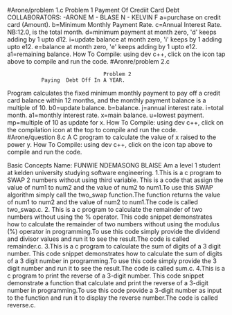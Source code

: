 #Arone/problem 1.c
                     Problem 1
	Payment Of Crediit Card Debt
COLLABORATORS:
	-ARONE M
	- BLASE N
	- KELVIN F
 a=purchase on credit card (Amount).
 b=Minimum Monthly Payment Rate.
 c=Annual Interest Rate.
 NB:12.0, is the total month.
 d=minimum payment at month zero, 'd' keeps adding by 1 upto d12.
 i=update balance at month zero, 'i' keeps by 1 adding upto e12.
 e=balance at month zero, 'e' keeps adding by 1 upto e12.
 a1=remaining balance.
       How To Compile:
		using dev c++, click on the icon tap above to compile and run the code.
  #Aronre/problem 2.c
  
                                   Problem 2
               Paying  Debt Off In A YEAR.
  Program calculates the fixed minimum monthly payment to pay off a credit card balance within 12 months,
and the monthly payment balance is a multiple of 10.
 b0=update balance.
 b=balance.
 j=annual interest rate.
 i=total month.
 a1=monthly interest rate.
 x=main balance.
 u=lowest payment.
 mp=multiple of 10 as update for x.
	How To Compile:
		using dev c++, click on the compilation icon at the top to compile and run the code. 
#Arone/question 8.c
A C program to calculate the value of x raised to the power y.
How To Compile:
		using dev c++, click on the icon tap above to compile and run the code.

  
  Basic Concepts
Name: FUNWIE NDEMASONG BLAISE
      Am a level 1 student at kelden university studying software engineering.
1.This is a c program to SWAP 2 numbers without using third variable.
       This is a code that assign the value of num1 to num2 and the value of num2 to num1.To use this SWAP algorithm simply call the two_swap function.The function returns the value of num1 to num2 and the value of num2 to num1.The code is called two_swap.c.
2. This is a c program to calculate the remainder of two numbers without using the % operator.
       This code snippet demonstrates how to calculate the remainder of two numbers without using the modulus (%) operator in programming.To use this code simply provide the dividend and divisor values and run it to see the result.The code is called remainder.c.
3.This is a c program to calculate the sum of digits of a 3 digit number.
       This code snippet demonstrates how to calculate the sum of digits of a 3 digit number in programming.To use this code simply provide the 3 digit number and run it to see the result.The code is called sum.c.
4.This is a c program to print the reverse of a 3-digit number.
       This code snippet demonstrate a function that calculate and print the reverse of a 3-digit number in programming.To use this code provide a 3-digit number as input to the function and run it to display the reverse number.The code is called reverse.c.
